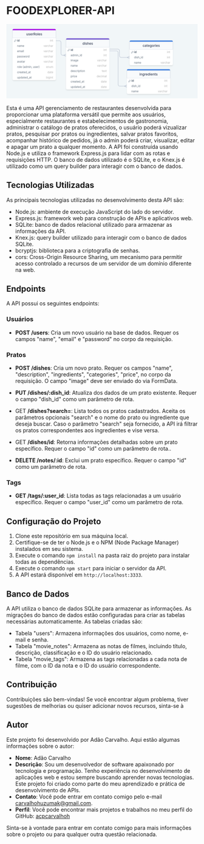 # FOODEXPLORER-API
![Estrutura do bando de dados](src/assets/drawnsql.png)


Esta é uma API gerenciamento de restaurantes  desenvolvida para proporcionar uma plataforma versátil que permite aos usuários, especialmente restaurantes e estabelecimentos de gastronomia, administrar o catálogo de pratos oferecidos, o usuário poderá vizualizar pratos, pesquisar por pratos ou ingredientes, salvar pratos favoritos, acompanhar histórico de pedidos, já o admin  poderá criar, visualizar, editar e apagar um prato a qualquer momento. A API foi construída usando Node.js e utiliza o framework Express.js para lidar com as rotas e requisições HTTP. O banco de dados utilizado é o SQLite, e o Knex.js é utilizado como um query builder para interagir com o banco de dados.


## Tecnologias Utilizadas

As principais tecnologias utilizadas no desenvolvimento desta API são:

- Node.js: ambiente de execução JavaScript do lado do servidor.
- Express.js: framework web para construção de APIs e aplicativos web.
- SQLite: banco de dados relacional utilizado para armazenar as informações da API.
- Knex.js: query builder utilizado para interagir com o banco de dados SQLite.
- bcryptjs: biblioteca para a criptografia de senhas.
- cors: Cross-Origin Resource Sharing, um mecanismo para permitir acesso controlado a recursos de um servidor de um domínio diferente na web.


## Endpoints

A API possui os seguintes endpoints:

### Usuários

- **POST /users**: Cria um novo usuário na base de dados. Requer os campos "name", "email" e "password" no corpo da requisição.

### Pratos

- **POST /dishes**: Cria um  novo prato. Requer os campos  "name", "description", "ingredients", "categories", "price",  no corpo da requisição. O campo "image" deve ser enviado do via FormData.

- **PUT /dishes/:dish_id**: Atualiza dos dados de um prato existente. Requer o campo "dish_id" como um parâmetro de rota.

- GET **/dishes?search=**: Lista todos os pratos cadastrados. Aceita os parâmetros opcionais "search" e o nome do prato ou ingrediente que deseja buscar. Caso o parâmetro "search" seja fornecido, a API irá filtrar os pratos correspondentes aos ingredientes e vise versa.

- GET **/dishes/id**: Retorna informações detalhadas sobre um prato específico. Requer o campo "id" como um parâmetro de rota..

- **DELETE /notes/:id**: Exclui um prato específico. Requer o campo "id" como um parâmetro de rota.

### Tags

- **GET /tags/:user_id**: Lista todas as tags relacionadas a um usuário específico. Requer o campo "user_id" como um parâmetro de rota.

## Configuração do Projeto

1. Clone este repositório em sua máquina local.
2. Certifique-se de ter o Node.js e o NPM (Node Package Manager) instalados em seu sistema.
3. Execute o comando `npm install` na pasta raiz do projeto para instalar todas as dependências.
4. Execute o comando `npm start` para iniciar o servidor da API.
5. A API estará disponível em `http://localhost:3333`.

## Banco de Dados

A API utiliza o banco de dados SQLite para armazenar as informações. As migrações do banco de dados estão configuradas para criar as tabelas necessárias automaticamente. As tabelas criadas são:

- Tabela "users": Armazena informações dos usuários, como nome, e-mail e senha.
- Tabela "movie_notes": Armazena as notas de filmes, incluindo título, descrição, classificação e o ID do usuário relacionado.
- Tabela "movie_tags": Armazena as tags relacionadas a cada nota de filme, com o ID da nota e o ID do usuário correspondente.

## Contribuição

Contribuições são bem-vindas! Se você encontrar algum problema, tiver sugestões de melhorias ou quiser adicionar novos recursos, sinta-se à

## Autor

Este projeto foi desenvolvido por Adão Carvalho. Aqui estão algumas informações sobre o autor:

- **Nome**: Adão Carvalho
- **Descrição**: Sou um desenvolvedor de software apaixonado por tecnologia e programação. Tenho experiência no desenvolvimento de aplicações web e estou sempre buscando aprender novas tecnologias. Este projeto foi criado como parte do meu aprendizado e prática de desenvolvimento de APIs.
- **Contato**: Você pode entrar em contato comigo pelo e-mail carvalhohuzumak@gmail.com.
- **Perfil**: Você pode encontrar mais projetos e trabalhos no meu perfil do GitHub: [acpcarvalhoh](https://github.com/acpcarvalhoh)

Sinta-se à vontade para entrar em contato comigo para mais informações sobre o projeto ou para qualquer outra questão relacionada.







